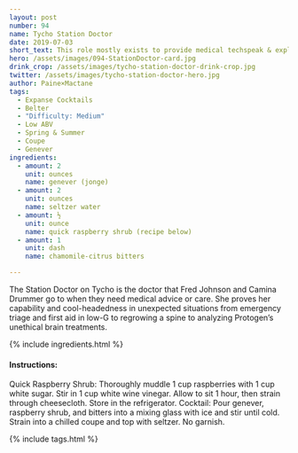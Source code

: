 ```yaml
---
layout: post
number: 94
name: Tycho Station Doctor
date: 2019-07-03
short_text: This role mostly exists to provide medical techspeak & explanation, but Tannis Burnett delivers it all with such personality & style, she becomes a full-fledged character anyway. A treat to watch!
hero: /assets/images/094-StationDoctor-card.jpg
drink_crop: /assets/images/tycho-station-doctor-drink-crop.jpg
twitter: /assets/images/tycho-station-doctor-hero.jpg
author: Paine×Mactane
tags: 
  - Expanse Cocktails
  - Belter 
  - "Difficulty: Medium"
  - Low ABV 
  - Spring & Summer
  - Coupe
  - Genever
ingredients:
  - amount: 2
    unit: ounces
    name: genever (jonge)
  - amount: 2
    unit: ounces
    name: seltzer water
  - amount: ½
    unit: ounce
    name: quick raspberry shrub (recipe below)
  - amount: 1
    unit: dash
    name: chamomile-citrus bitters

---
```


The Station Doctor on Tycho is the doctor that Fred Johnson and Camina Drummer go to when they need medical advice or care. She proves her capability and cool-headedness in unexpected situations from emergency triage and first aid in low-G to regrowing a spine to analyzing Protogen’s unethical brain treatments. 

{% include ingredients.html %}

#### Instructions:

Quick Raspberry Shrub: Thoroughly muddle 1 cup raspberries with 1 cup white sugar. Stir in 1 cup white wine vinegar. Allow to sit 1 hour, then strain through cheesecloth. Store in the refrigerator.
Cocktail: Pour genever, raspberry shrub, and bitters into a mixing glass with ice and stir until cold. Strain into a chilled coupe and top with seltzer. No garnish.

{% include tags.html %}

